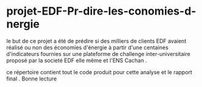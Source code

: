 # projet-EDF-Pr-dire-les-conomies-d-nergie
le but de ce projet a été de prédire si des milliers de clients EDF avaient réalisé ou non des économies d'énergie   à partir d'une centaines d'indicateurs fournies sur une plateforme de challenge inter-universitaire proposé par la societé EDF elle même et l'ENS Cachan .

ce répertoire contient tout le code produit pour cette analyse et le rapport final .
Bonne lecture 
